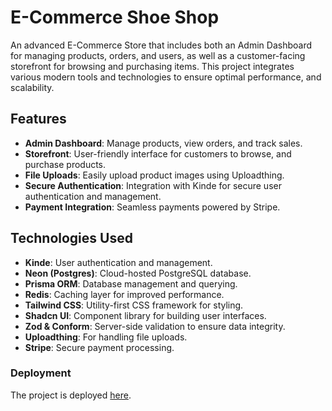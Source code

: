 # E-Commerce Shoe Shop

An advanced E-Commerce Store that includes both an Admin Dashboard for managing products, orders, and users, as well as a customer-facing storefront for browsing and purchasing items. This project integrates various modern tools and technologies to ensure optimal performance, and scalability.

## Features

- **Admin Dashboard**: Manage products, view orders, and track sales.
- **Storefront**: User-friendly interface for customers to browse, and purchase products.
- **File Uploads**: Easily upload product images using Uploadthing.
- **Secure Authentication**: Integration with Kinde for secure user authentication and management.
- **Payment Integration**: Seamless payments powered by Stripe.

## Technologies Used

- **Kinde**: User authentication and management.
- **Neon (Postgres)**: Cloud-hosted PostgreSQL database.
- **Prisma ORM**: Database management and querying.
- **Redis**: Caching layer for improved performance.
- **Tailwind CSS**: Utility-first CSS framework for styling.
- **Shadcn UI**: Component library for building user interfaces.
- **Zod & Conform**: Server-side validation to ensure data integrity.
- **Uploadthing**: For handling file uploads.
- **Stripe**: Secure payment processing.

### Deployment

The project is deployed [here](https://ecommerce-shop-next.vercel.app/).
